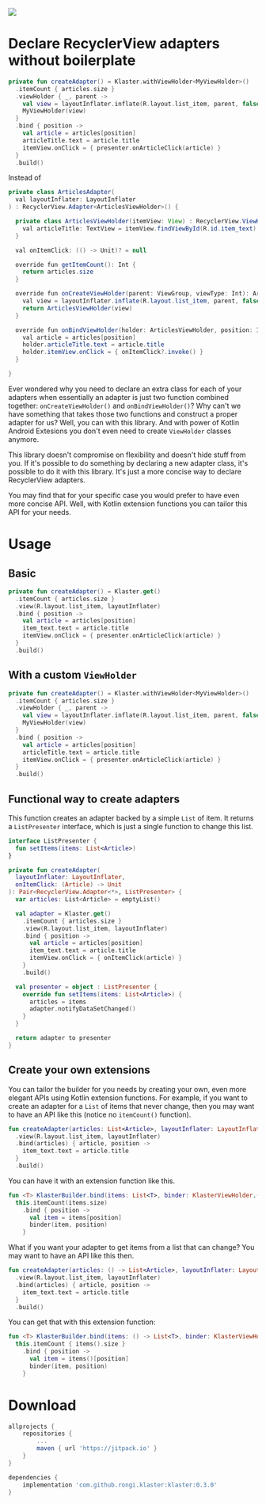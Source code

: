 [![](https://jitpack.io/v/rongi/klaster.svg)](https://jitpack.io/#rongi/klaster)

# Declare RecyclerView adapters without boilerplate

```kotlin
private fun createAdapter() = Klaster.withViewHolder<MyViewHolder>()
  .itemCount { articles.size }
  .viewHolder { _, parent ->
    val view = layoutInflater.inflate(R.layout.list_item, parent, false)
    MyViewHolder(view)
  }
  .bind { position ->
    val article = articles[position]
    articleTitle.text = article.title
    itemView.onClick = { presenter.onArticleClick(article) }
  }
  .build()
```
Instead of

```java
private class ArticlesAdapter(
  val layoutInflater: LayoutInflater
) : RecyclerView.Adapter<ArticlesViewHolder>() {

  private class ArticlesViewHolder(itemView: View) : RecyclerView.ViewHolder(itemView) {
    val articleTitle: TextView = itemView.findViewById(R.id.item_text)
  }

  val onItemClick: (() -> Unit)? = null

  override fun getItemCount(): Int {
    return articles.size
  }

  override fun onCreateViewHolder(parent: ViewGroup, viewType: Int): ArticlesViewHolder {
    val view = layoutInflater.inflate(R.layout.list_item, parent, false)
    return ArticlesViewHolder(view)
  }

  override fun onBindViewHolder(holder: ArticlesViewHolder, position: Int) {
    val article = articles[position]
    holder.articleTitle.text = article.title
    holder.itemView.onClick = { onItemClick?.invoke() }
  }

}
```

Ever wondered why you need to declare an extra class for each of your adapters when essentially an adapter is just two function combined together: `onCreateViewHolder()` and `onBindViewHolder()`? Why can't we have something that takes those two functions and construct a proper adapter for us? Well, you can with this library. And with power of Kotlin Android Extesions you don't even need to create `ViewHolder` classes anymore.

This library doesn't compromise on flexibility and doesn't hide stuff from you. If it's possible to do something by declaring a new adapter class, it's possible to do it with this library. It's just a more concise way to declare RecyclerView adapters. 

You may find that for your specific case you would prefer to have even more concise API. Well, with Kotlin extension functions you can tailor this API for your needs.

Usage
=====

## Basic

```kotlin
private fun createAdapter() = Klaster.get()
  .itemCount { articles.size }
  .view(R.layout.list_item, layoutInflater)
  .bind { position ->
    val article = articles[position]
    item_text.text = article.title
    itemView.onClick = { presenter.onArticleClick(article) }
  }
  .build()
```

## With a custom `ViewHolder`

```kotlin
private fun createAdapter() = Klaster.withViewHolder<MyViewHolder>()
  .itemCount { articles.size }
  .viewHolder { _, parent ->
    val view = layoutInflater.inflate(R.layout.list_item, parent, false)
    MyViewHolder(view)
  }
  .bind { position ->
    val article = articles[position]
    articleTitle.text = article.title
    itemView.onClick = { presenter.onArticleClick(article) }
  }
  .build()
```

## Functional way to create adapters

This function creates an adapter backed by a simple `List` of item. It returns a `ListPresenter` interface, which is just a single function to change this list.

```kotlin
interface ListPresenter {
  fun setItems(items: List<Article>)
}

private fun createAdapter(
  layoutInflater: LayoutInflater,
  onItemClick: (Article) -> Unit
): Pair<RecyclerView.Adapter<*>, ListPresenter> {
  var articles: List<Article> = emptyList()

  val adapter = Klaster.get()
    .itemCount { articles.size }
    .view(R.layout.list_item, layoutInflater)
    .bind { position ->
      val article = articles[position]
      item_text.text = article.title
      itemView.onClick = { onItemClick(article) }
    }
    .build()

  val presenter = object : ListPresenter {
    override fun setItems(items: List<Article>) {
      articles = items
      adapter.notifyDataSetChanged()
    }
  }

  return adapter to presenter
}
```

## Create your own extensions

You can tailor the builder for you needs by creating your own, even more elegant APIs using Kotlin extension functions. For example, if you want to create an adapter for a `List` of items that never change, then you may want to have an API like this (notice no `itemCount()` function).

```kotlin
fun createAdapter(articles: List<Article>, layoutInflater: LayoutInflater) = Klaster.get()
  .view(R.layout.list_item, layoutInflater)
  .bind(articles) { article, position ->
    item_text.text = article.title
  }
  .build()
```

You can have it with an extension function like this.

```kotlin
fun <T> KlasterBuilder.bind(items: List<T>, binder: KlasterViewHolder.(item: T, position: Int) -> Unit): KlasterBuilder =
  this.itemCount(items.size)
    .bind { position ->
      val item = items[position]
      binder(item, position)
    }
```

What if you want your adapter to get items from a list that can change? You may want to have an API like this then.

```kotlin
fun createAdapter(articles: () -> List<Article>, layoutInflater: LayoutInflater) = Klaster.get()
  .view(R.layout.list_item, layoutInflater)
  .bind(articles) { article, position ->
    item_text.text = article.title
  }
  .build()
```

You can get that with this extension function:

```kotlin
fun <T> KlasterBuilder.bind(items: () -> List<T>, binder: KlasterViewHolder.(item: T, position: Int) -> Unit): KlasterBuilder =
  this.itemCount { items().size }
    .bind { position ->
      val item = items()[position]
      binder(item, position)
    }
```

Download
========

```groovy
allprojects {
    repositories {
        ...
        maven { url 'https://jitpack.io' }
    }
}
```

```groovy
dependencies {
    implementation 'com.github.rongi.klaster:klaster:0.3.0'
}
```

